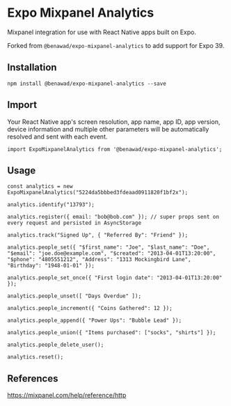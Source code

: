 Expo Mixpanel Analytics
=========

Mixpanel integration for use with React Native apps built on Expo.

Forked from `@benawad/expo-mixpanel-analytics` to add support for Expo 39.

## Installation

```
npm install @benawad/expo-mixpanel-analytics --save
```

## Import

Your React Native app's screen resolution, app name, app ID, app version, device information and multiple other parameters will be automatically resolved and sent with each event.
```
import ExpoMixpanelAnalytics from '@benawad/expo-mixpanel-analytics';
```

## Usage
```
const analytics = new ExpoMixpanelAnalytics("5224da5bbbed3fdeaad0911820f1bf2x");

analytics.identify("13793");

analytics.register({ email: "bob@bob.com" }); // super props sent on every request and persisted in AsyncStorage

analytics.track("Signed Up", { "Referred By": "Friend" });

analytics.people_set({ "$first_name": "Joe", "$last_name": "Doe", "$email": "joe.doe@example.com", "$created": "2013-04-01T13:20:00", "$phone": "4805551212", "Address": "1313 Mockingbird Lane", "Birthday": "1948-01-01" });

analytics.people_set_once({ "First login date": "2013-04-01T13:20:00" });

analytics.people_unset([ "Days Overdue" ]);

analytics.people_increment({ "Coins Gathered": 12 });

analytics.people_append({ "Power Ups": "Bubble Lead" });

analytics.people_union({ "Items purchased": ["socks", "shirts"] });

analytics.people_delete_user();

analytics.reset();

```

## References
https://mixpanel.com/help/reference/http
